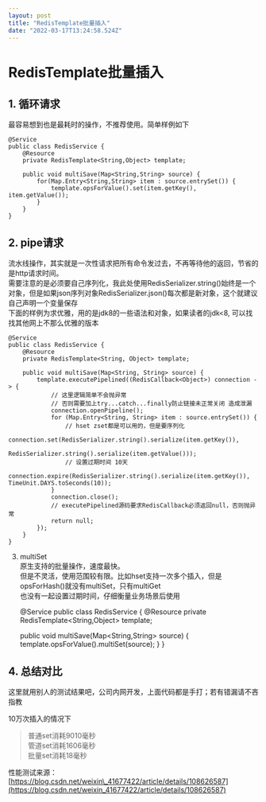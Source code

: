 ```yaml
---
layout: post
title: "RedisTemplate批量插入"
date: "2022-03-17T13:24:58.524Z"
---
```

RedisTemplate批量插入
=================

1\. 循环请求
--------

最容易想到也是最耗时的操作，不推荐使用。简单样例如下

    @Service
    public class RedisService {
        @Resource
        private RedisTemplate<String,Object> template;
    
        public void multiSave(Map<String,String> source) {
            for(Map.Entry<String,String> item : source.entrySet()) {
                template.opsForValue().set(item.getKey(), item.getValue());
            }
        }
    }
    

2\. pipe请求
----------

流水线操作，其实就是一次性请求把所有命令发过去，不再等待他的返回，节省的是http请求时间。  
需要注意的是必须要自己序列化，我此处使用RedisSerializer.string()始终是一个对象，但是如果json序列对象RedisSerializer.json()每次都是新对象，这个就建议自己声明一个变量保存  
下面的样例为求优雅，用的是jdk8的一些语法和对象，如果读者的jdk<8, 可以找找其他网上不那么优雅的版本

    @Service
    public class RedisService {
        @Resource
        private RedisTemplate<String, Object> template;
    
        public void multiSave(Map<String, String> source) {
            template.executePipelined((RedisCallback<Object>) connection -> {
                // 这里逻辑简单不会抛异常
                // 否则需要加上try...catch...finally防止链接未正常关闭 造成泄漏
                connection.openPipeline();
                for (Map.Entry<String, String> item : source.entrySet()) {
                    // hset zset都是可以用的，但是要序列化
                    connection.set(RedisSerializer.string().serialize(item.getKey()),
                            RedisSerializer.string().serialize(item.getValue()));
                    // 设置过期时间 10天
                    connection.expire(RedisSerializer.string().serialize(item.getKey()), TimeUnit.DAYS.toSeconds(10));
                }
                connection.close();
                // executePipelined源码要求RedisCallback必须返回null，否则抛异常
                return null;
            });
        }
    }
    

3.  multiSet  
    原生支持的批量操作，速度最快。  
    但是不灵活，使用范围较有限。比如hset支持一次多个插入，但是opsForHash()就没有multiSet，只有multiGet  
    也没有一起设置过期时间，仔细衡量业务场景后使用

    @Service
    public class RedisService {
       @Resource
       private RedisTemplate<String,Object> template;
       
       public void multiSave(Map<String,String> source) {
           template.opsForValue().multiSet(source);
       }
    }
    

4\. 总结对比
--------

这里就用别人的测试结果吧，公司内网开发，上面代码都是手打；若有错漏请不吝指教

10万次插入的情况下

> 普通set消耗9010毫秒  
> 管道set消耗1606毫秒  
> 批量set消耗18毫秒

性能测试来源：[https://blog.csdn.net/weixin\_41677422/article/details/108626587](https://blog.csdn.net/weixin_41677422/article/details/108626587)